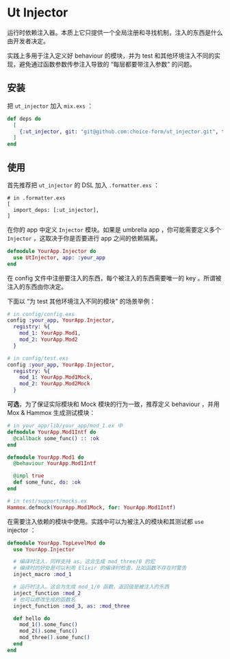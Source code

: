# Ut Injector

运行时依赖注入器。本质上它只提供一个全局注册和寻找机制，注入的东西是什么由开发者决定。

实践上多用于注入定义好 behaviour 的模块，并为 test 和其他环境注入不同的实现，避免通过函数参数传参注入导致的 “每层都要带注入参数” 的问题。

## 安装

把 `ut_injector` 加入 `mix.exs` ：

```elixir
def deps do
  [
    {:ut_injector, git: "git@github.com:choice-form/ut_injector.git", tag: "v0.1.0"}
  ]
end
```

## 使用

首先推荐把 `ut_injector` 的 DSL 加入 `.formatter.exs` ：

```elixlr
# in .formatter.exs
[
  import_deps: [:ut_injector],
]
```

在你的 app 中定义 `Injector` 模块。如果是 umbrella app ，你可能需要定义多个 `Injector` ，这取决于你是否要进行 app 之间的依赖隔离。

```elixir
defmodule YourApp.Injector do
  use UtInjector, app: :your_app
end
```

在 config 文件中注册要注入的东西，每个被注入的东西需要唯一的 key 。所谓被注入的东西由你决定。

下面以 “为 test 其他环境注入不同的模块” 的场景举例：

```elixir
# in config/config.exs
config :your_app, YourApp.Injector,
  registry: %{
    mod_1: YourApp.Mod1,
    mod_2: YourApp.Mod2
  }

# in config/test.exs
config :your_app, YourApp.Injector,
  registry: %{
    mod_1: YourApp.Mod1Mock,
    mod_2: YourApp.Mod2Mock
  }
```

**可选**，为了保证实际模块和 Mock 模块的行为一致，推荐定义 behaviour ，并用 Mox & Hammox 生成测试模块：

```elixir
# in your_app/lib/your_app/mod_1.ex 中
defmodule YourApp.Mod1Intf do
  @callback some_func() :: :ok
end

defmodule YourApp.Mod1 do
  @behaviour YourApp.Mod1Intf

  @impl true
  def some_func, do: :ok
end

# in test/support/mocks.ex
Hammox.defmock(YourApp.Mod1Mock, for: YourApp.Mod1Intf)
```

在需要注入依赖的模块中使用。实践中可以为被注入的模块和其测试都 `use` injector ：

```elixir
defmodule YourApp.TopLevelMod do
  use YourApp.Injector

  # 编译时注入，同样支持 as。这会生成 mod_three/0 的宏
  # 编译时的好处是可以利用 Elixir 的编译时检查，比如函数不存在时警告
  inject_macro :mod_1

  # 运行时注入。这会为生成 mod_1/0 函数，返回值是被注入的东西
  inject_function :mod_2
  # 也可以修改生成的函数名
  inject_function :mod_3, as: :mod_three

  def hello do
    mod_1().some_func()
    mod_2().some_func()
    mod_three().some_func()
  end
end
```
